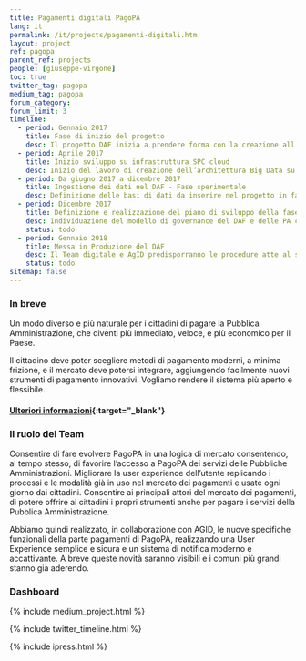 ```yaml
---
title: Pagamenti digitali PagoPA
lang: it
permalink: /it/projects/pagamenti-digitali.htm
layout: project
ref: pagopa
parent_ref: projects
people: [giuseppe-virgone]
toc: true
twitter_tag: pagopa
medium_tag: pagopa
forum_category:
forum_limit: 3
timeline:
  - period: Gennaio 2017
    title: Fase di inizio del progetto
    desc: Il progetto DAF inizia a prendere forma con la creazione all’interno del TEAM del gruppo di lavoro sui dati
  - period: Aprile 2017
    title: Inizio sviluppo su infrastruttura SPC cloud
    desc: Inizio del lavoro di creazione dell’architettura Big Data su cloud SPC lotto 1. Apertura delle repositories come software open source scaricabili al link github.com/teamdigitale/daf
  - period: Da giugno 2017 a dicembre 2017
    title: Ingestione dei dati nel DAF - Fase sperimentale
    desc: Definizione delle basi di dati da inserire nel progetto in fase sperimentale e messa in esercizio delle procedure di estrazione e ingestione. Definizione dei rapporti tra il gestore del DAF e le PA aderenti all’iniziativa.
  - period: Dicembre 2017
    title: Definizione e realizzazione del piano di sviluppo della fase di sperimentazione del Data & Analytics Framework
    desc: Individuazione del modello di governance del DAF e delle PA che faranno parte della fase di sperimentazione. Definizione dell’architettura della piattaforma e della sua roadmap di evoluzione. Definizione dei casi d’uso per lo sviluppo di servizi per Pubbliche amministrazioni, cittadini e imprese.
    status: todo
  - period: Gennaio 2018
    title: Messa in Produzione del DAF
    desc: Il Team digitale e AgID predisporranno le procedure atte al subentro del futuro owner del DAF che gestirà l’operatività e l’evoluzione del progetto. L’owner del DAF curerà le interazioni con le PA per definire piani di inclusione delle relative basi di dati e casi d’uso. Le PA di volta in volta coinvolte definiranno le modalità di ingestione dei dati e utilizzo del DAF consone alle proprie attività.
    status: todo
sitemap: false
---
```


### In breve

Un modo diverso e più naturale per i cittadini di pagare la Pubblica Amministrazione, che diventi più immediato, veloce, e più economico per il Paese. 

Il cittadino deve poter scegliere metodi di pagamento moderni, a minima frizione, e il mercato deve potersi integrare, aggiungendo facilmente nuovi strumenti di pagamento innovativi. Vogliamo rendere il sistema più aperto e flessibile.

#### [Ulteriori informazioni](https://developers.italia.it/it/pagopa/){:target="_blank"}

### Il ruolo del Team

Consentire di fare evolvere PagoPA in una logica di mercato consentendo, al tempo stesso, di favorire l’accesso a PagoPA dei servizi delle Pubbliche Amministrazioni.
Migliorare la user experience dell’utente replicando i processi e le modalità già in uso nel mercato dei pagamenti e usate ogni giorno dai cittadini.
Consentire ai principali attori del mercato dei pagamenti, di potere offrire ai cittadini i propri strumenti anche per pagare i servizi della Pubblica Amministrazione. 

Abbiamo quindi realizzato, in collaborazione con AGID,  le nuove specifiche funzionali della parte pagamenti di PagoPA, realizzando una User Experience semplice e sicura  e un sistema di notifica moderno e accattivante.
A breve queste novità saranno visibili e i comuni più grandi stanno già aderendo.

### Dashboard

{% include medium_project.html %}


{% include twitter_timeline.html %}

{% include ipress.html %}
<div id="content-ipress" data-key="01e87bed-f52e-4d6d-af32-c4ea59fd300a" data-lang="it" data-size="100" data-tag="3"></div>
<script type="text/javascript" src="/js/ipress.js"></script>


